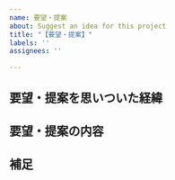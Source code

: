 ```yaml
---
name: 要望・提案
about: Suggest an idea for this project
title: "【要望・提案】"
labels: ''
assignees: ''

---
```


<!-- あくまでテンプレートなので必ずしもすべての項目を埋めなくてよい -->
<!-- タイトルは要望・提案の内容が他の人にも伝わるように1行でまとめる。 -->

## 要望・提案を思いついた経緯
<!-- これが足りないから、とかこんな機能があると嬉しいのような理由があれば是非！ -->

## 要望・提案の内容
<!-- 自分の思いを他の人に伝わるように記載しよう！ -->

## 補足

<!-- なにかついでに言いたいことがあれば！ -->
